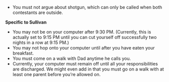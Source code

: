 - You must not argue about shotgun, which can only be called when both contestants are outside.

**Specific to Sullivan**

- You may not be on your computer after 9:30 PM. (Currently, this is actually set to 9:15 PM until you can cut yourself off successfully two nights in a row at 9:15 PM.)
- You may not hop onto your computer until after you have eaten your breakfast.
- You must come on a walk with Dad anytime he calls you.
- Currently, your computer must remain off until all your responsibilities are discharged. We might even add in that you must go on a walk with at least one parent before you’re allowed on.
